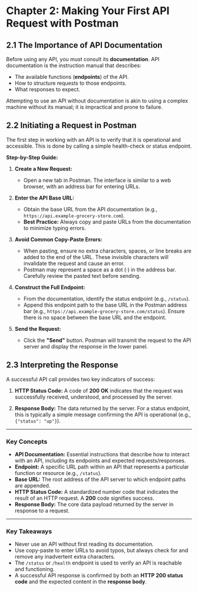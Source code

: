 # **Chapter 2: Making Your First API Request with Postman**

## **2.1 The Importance of API Documentation**

Before using any API, you must consult its **documentation**. API documentation is the instruction manual that describes:
*   The available functions (**endpoints**) of the API.
*   How to structure requests to those endpoints.
*   What responses to expect.

Attempting to use an API without documentation is akin to using a complex machine without its manual; it is impractical and prone to failure.

## **2.2 Initiating a Request in Postman**

The first step in working with an API is to verify that it is operational and accessible. This is done by calling a simple health-check or status endpoint.

**Step-by-Step Guide:**

1.  **Create a New Request:**
    *   Open a new tab in Postman. The interface is similar to a web browser, with an address bar for entering URLs.

2.  **Enter the API Base URL:**
    *   Obtain the base URL from the API documentation (e.g., `https://api.example-grocery-store.com`).
    *   **Best Practice:** Always copy and paste URLs from the documentation to minimize typing errors.

3.  **Avoid Common Copy-Paste Errors:**
    *   When pasting, ensure no extra characters, spaces, or line breaks are added to the end of the URL. These invisible characters will invalidate the request and cause an error.
    *   Postman may represent a space as a dot (·) in the address bar. Carefully review the pasted text before sending.

4.  **Construct the Full Endpoint:**
    *   From the documentation, identify the status endpoint (e.g., `/status`).
    *   Append this endpoint path to the base URL in the Postman address bar (e.g., `https://api.example-grocery-store.com/status`). Ensure there is no space between the base URL and the endpoint.

5.  **Send the Request:**
    *   Click the **"Send"** button. Postman will transmit the request to the API server and display the response in the lower panel.

## **2.3 Interpreting the Response**

A successful API call provides two key indicators of success:

1.  **HTTP Status Code:** A code of **200 OK** indicates that the request was successfully received, understood, and processed by the server.

2.  **Response Body:** The data returned by the server. For a status endpoint, this is typically a simple message confirming the API is operational (e.g., `{"status": "up"}`).

***
### **Key Concepts**

*   **API Documentation:** Essential instructions that describe how to interact with an API, including its endpoints and expected requests/responses.
*   **Endpoint:** A specific URL path within an API that represents a particular function or resource (e.g., `/status`).
*   **Base URL:** The root address of the API server to which endpoint paths are appended.
*   **HTTP Status Code:** A standardized number code that indicates the result of an HTTP request. A **200** code signifies success.
*   **Response Body:** The core data payload returned by the server in response to a request.

***
### **Key Takeaways**

*   Never use an API without first reading its documentation.
*   Use copy-paste to enter URLs to avoid typos, but always check for and remove any inadvertent extra characters.
*   The `/status` or `/health` endpoint is used to verify an API is reachable and functioning.
*   A successful API response is confirmed by both an **HTTP 200 status code** and the expected content in the **response body**.
